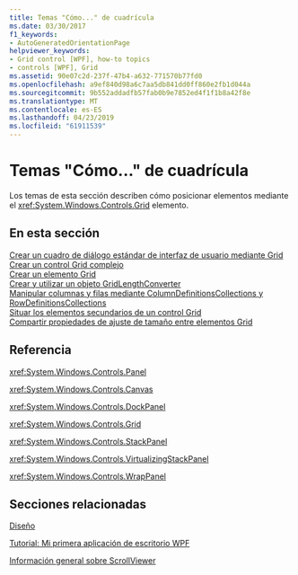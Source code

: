 ```yaml
---
title: Temas "Cómo..." de cuadrícula
ms.date: 03/30/2017
f1_keywords:
- AutoGeneratedOrientationPage
helpviewer_keywords:
- Grid control [WPF], how-to topics
- controls [WPF], Grid
ms.assetid: 90e07c2d-237f-47b4-a632-771570b77fd0
ms.openlocfilehash: a9ef840d98a6c7aa5db841dd0ff860e2fb1d044a
ms.sourcegitcommit: 9b552addadfb57fab0b9e7852ed4f1f1b8a42f8e
ms.translationtype: MT
ms.contentlocale: es-ES
ms.lasthandoff: 04/23/2019
ms.locfileid: "61911539"
---
```

# <a name="grid-how-to-topics"></a>Temas "Cómo..." de cuadrícula
Los temas de esta sección describen cómo posicionar elementos mediante el <xref:System.Windows.Controls.Grid> elemento.  
  
## <a name="in-this-section"></a>En esta sección  
 [Crear un cuadro de diálogo estándar de interfaz de usuario mediante Grid](how-to-build-a-standard-ui-dialog-box-by-using-grid.md)  
 [Crear un control Grid complejo](how-to-create-a-complex-grid.md)  
 [Crear un elemento Grid](how-to-create-a-grid-element.md)  
 [Crear y utilizar un objeto GridLengthConverter](how-to-create-and-use-a-gridlengthconverter-object.md)  
 [Manipular columnas y filas mediante ColumnDefinitionsCollections y RowDefinitionsCollections](manipulate-columns-and-rows-by-using-columndefinitionscollections.md)  
 [Situar los elementos secundarios de un control Grid](how-to-position-the-child-elements-of-a-grid.md)  
 [Compartir propiedades de ajuste de tamaño entre elementos Grid](how-to-share-sizing-properties-between-grids.md)  
  
## <a name="reference"></a>Referencia  
 <xref:System.Windows.Controls.Panel>  
  
 <xref:System.Windows.Controls.Canvas>  
  
 <xref:System.Windows.Controls.DockPanel>  
  
 <xref:System.Windows.Controls.Grid>  
  
 <xref:System.Windows.Controls.StackPanel>  
  
 <xref:System.Windows.Controls.VirtualizingStackPanel>  
  
 <xref:System.Windows.Controls.WrapPanel>  
  
## <a name="related-sections"></a>Secciones relacionadas  
 [Diseño](../advanced/layout.md)  
  
 [Tutorial: Mi primera aplicación de escritorio WPF](../getting-started/walkthrough-my-first-wpf-desktop-application.md)  
  
 [Información general sobre ScrollViewer](scrollviewer-overview.md)
